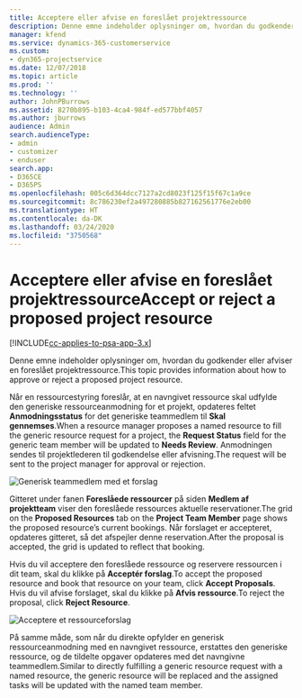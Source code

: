 ```yaml
---
title: Acceptere eller afvise en foreslået projektressource
description: Denne emne indeholder oplysninger om, hvordan du godkender eller afviser en foreslået projektressource.
manager: kfend
ms.service: dynamics-365-customerservice
ms.custom:
- dyn365-projectservice
ms.date: 12/07/2018
ms.topic: article
ms.prod: ''
ms.technology: ''
author: JohnPBurrows
ms.assetid: 8270b895-b103-4ca4-984f-ed577bbf4057
ms.author: jburrows
audience: Admin
search.audienceType:
- admin
- customizer
- enduser
search.app:
- D365CE
- D365PS
ms.openlocfilehash: 005c6d364dcc7127a2cd8023f125f15f67c1a9ce
ms.sourcegitcommit: 8c786230ef2a497280885b827162561776e2eb00
ms.translationtype: HT
ms.contentlocale: da-DK
ms.lasthandoff: 03/24/2020
ms.locfileid: "3750568"
---
```

# <a name="accept-or-reject-a-proposed-project-resource"></a><span data-ttu-id="e8bd4-103">Acceptere eller afvise en foreslået projektressource</span><span class="sxs-lookup"><span data-stu-id="e8bd4-103">Accept or reject a proposed project resource</span></span>

[!INCLUDE[cc-applies-to-psa-app-3.x](../includes/cc-applies-to-psa-app-3x.md)]

<span data-ttu-id="e8bd4-104">Denne emne indeholder oplysninger om, hvordan du godkender eller afviser en foreslået projektressource.</span><span class="sxs-lookup"><span data-stu-id="e8bd4-104">This topic provides information about how to approve or reject a proposed project resource.</span></span>

<span data-ttu-id="e8bd4-105">Når en ressourcestyring foreslår, at en navngivet ressource skal udfylde den generiske ressourceanmodning for et projekt, opdateres feltet **Anmodningsstatus** for det generiske teammedlem til **Skal gennemses**.</span><span class="sxs-lookup"><span data-stu-id="e8bd4-105">When a resource manager proposes a named resource to fill the generic resource request for a project, the **Request Status** field for the generic team member will be updated to **Needs Review**.</span></span> <span data-ttu-id="e8bd4-106">Anmodningen sendes til projektlederen til godkendelse eller afvisning.</span><span class="sxs-lookup"><span data-stu-id="e8bd4-106">The request will be sent to the project manager for approval or rejection.</span></span>

![Generisk teammedlem med et forslag](media/RM-how-to-19.png)

<span data-ttu-id="e8bd4-108">Gitteret under fanen **Foreslåede ressourcer** på siden **Medlem af projektteam** viser den foreslåede ressources aktuelle reservationer.</span><span class="sxs-lookup"><span data-stu-id="e8bd4-108">The grid on the **Proposed Resources** tab on the **Project Team Member** page shows the proposed resource’s current bookings.</span></span> <span data-ttu-id="e8bd4-109">Når forslaget er accepteret, opdateres gitteret, så det afspejler denne reservation.</span><span class="sxs-lookup"><span data-stu-id="e8bd4-109">After the proposal is accepted, the grid is updated to reflect that booking.</span></span> 

<span data-ttu-id="e8bd4-110">Hvis du vil acceptere den foreslåede ressource og reservere ressourcen i dit team, skal du klikke på **Acceptér forslag**.</span><span class="sxs-lookup"><span data-stu-id="e8bd4-110">To accept the proposed resource and book that resource on your team, click **Accept Proposals**.</span></span>  
<span data-ttu-id="e8bd4-111">Hvis du vil afvise forslaget, skal du klikke på **Afvis ressource**.</span><span class="sxs-lookup"><span data-stu-id="e8bd4-111">To reject the proposal, click **Reject Resource**.</span></span>

![Acceptere et ressourceforslag](media/RM-how-to-20.png) 

<span data-ttu-id="e8bd4-113">På samme måde, som når du direkte opfylder en generisk ressourceanmodning med en navngivet ressource, erstattes den generiske ressource, og de tildelte opgaver opdateres med det navngivne teammedlem.</span><span class="sxs-lookup"><span data-stu-id="e8bd4-113">Similar to directly fulfilling a generic resource request with a named resource, the generic resource will be replaced and the assigned tasks will be updated with the named team member.</span></span>
